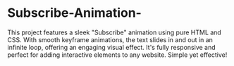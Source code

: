 # Subscribe-Animation-
This project features a sleek "Subscribe" animation using pure HTML and CSS. With smooth keyframe animations, the text slides in and out in an infinite loop, offering an engaging visual effect. It's fully responsive and perfect for adding interactive elements to any website. Simple yet effective!
